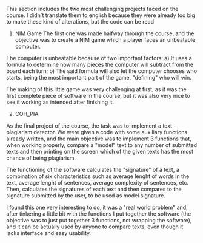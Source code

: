 This section includes the two most challenging projects faced on the course. I didn`t translate them to english because they were already too big to make these kind of alterations, but the code can be read 

1) NIM Game
The first one was made halfway through the course, and the objective was to create a NIM game which a player faces an unbeatable computer. 

The computer is unbeatable because of two important factors:
a) It uses a formula to determine how many pieces the computer will subtract from the board each turn;
b) The said formula will also let the computer chooses who starts, being the most important part of the game, "defining" who will win.

The making of this little game was very challenging at first, as it was the first complete piece of software in the course, but it was also very nice to see it working as intended after finishing it. 


2) COH_PIA

As the final project of the course, the task was to implement a text plagiarism detector. We were given a code with some auxiliary functions already written, and the main objective was to implement 3 functions that, when working properly, compare a "model" text to any number of submitted texts and then printing on the screen which of the given texts has the most chance of being plagiarism. 

The functioning of the software calculates the "signature" of a text, a combination of six characteristics such as average lenght of words in the text, average lenght of sentences, average complexity of sentences, etc. Then, calculates the signatures of each text and then compares to the signature submitted by the user, to be used as model signature. 

I found this one very interesting to do, it was a "real world problem" and, after tinkering a little bit with the functions I put together the software (the objective was to just put together 3 functions, not wrapping the software), and it can be actually used by anyone to compare texts, even though it lacks interface and easy usability.




